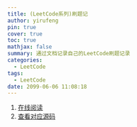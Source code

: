 ```yaml
---
title: (LeetCode系列)刷题记
author: yirufeng
pin: true
cover: true
toc: true
mathjax: false
summary: 通过文档记录自己的LeetCode刷题记录
categories: 
  - LeetCode
tags:
  - LeetCode
date: 2099-06-06 11:08:18
---
```


1. [在线阅读](http://www.sivan.tech/GitBook/)
2. [查看对应源码](https://github.com/sivanWu0222/GitBook)

<!-- more -->